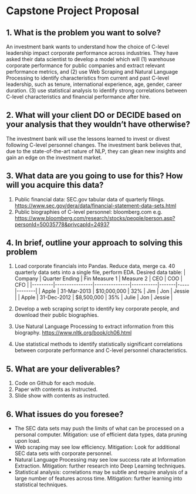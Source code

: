 # Capstone Project Proposal

## 1. What is the problem you want to solve?

An investment bank wants to understand how the choice of C-level leadership
impact corporate performance across industries. They have asked their data
scientist to develop a model which will
(1) warehouse corporate performance for public companies and extract relevant performance metrics, and
(2) use Web Scraping and Natural Language Processing to identify characteristics
from current and past C-level leadership, such as tenure, international experience,
age, gender, career duration.
(3) use statistical analysis to identify strong correlations between C-level
characteristics and financial performance after hire.

## 2. What will your client DO or DECIDE based on your analysis that they wouldn’t have otherwise?

The investment bank will use the lessons learned to invest or divest following C-level personnel changes.
The investment bank believes that, due to the state-of-the-art nature of NLP,
they can glean new insights and gain an edge on the investment market.

## 3. What data are you going to use for this? How will you acquire this data?

1. Public financial data: SEC.gov tabular data of quarterly filings.
https://www.sec.gov/dera/data/financial-statement-data-sets.html
2. Public biographies of C-level personnel: bloomberg.com
e.g. https://www.bloomberg.com/research/stocks/people/person.asp?personId=50035778&privcapId=24937

## 4. In brief, outline your approach to solving this problem

1. Load corporate financials into Pandas. Reduce data, merge ca. 40 quarterly
data sets into a single file, perform EDA. Desired data table:
| Company | Quarter Ending | Fin Measure 1 | Measure 2 | CEO   | COO | CFO    |
|---------|----------------|---------------|-----------|-------|-----|--------|
| Apple   | 31-Mar-2013    | $10,000,000   | 32%       | Jim   | Jon | Jessie |
| Apple   | 31-Dec-2012    | $8,500,000    | 35%       | Julie | Jon | Jessie |

2. Develop a web scraping script to identify key corporate people, and download their public biographies.

3. Use Natural Language Processing to extract information from this biography.
https://www.nltk.org/book/ch06.html

4. Use statistical methods to identify statistically significant correlations between corporate performance and C-level personnel characteristics.

## 5. What are your deliverables?

1. Code on Github for each module.
2. Paper with contents as instructed.
3. Slide show with contents as instructed.

## 6. What issues do you foresee?

* The SEC data sets may push the limits of what can be processed on a personal computer. Mitigation: use of efficient data types, data pruning upon load.
* Web scraping may see low efficiency. Mitigation: Look for additional SEC data sets with corporate personnel.
* Natural Language Processing may see low success rate at Information Extraction. Mitigation: further research into Deep Learning techniques.
* Statistical analysis: correlations may be subtle and require analysis of a large number of features across time. Mitigation: further learning into statistical techniques.
